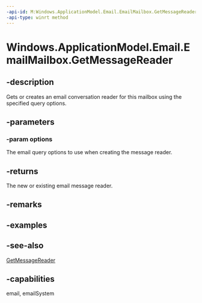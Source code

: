 ```yaml
---
-api-id: M:Windows.ApplicationModel.Email.EmailMailbox.GetMessageReader(Windows.ApplicationModel.Email.EmailQueryOptions)
-api-type: winrt method
---
```


<!-- Method syntax
public Windows.ApplicationModel.Email.EmailMessageReader GetMessageReader(Windows.ApplicationModel.Email.EmailQueryOptions options)
-->

# Windows.ApplicationModel.Email.EmailMailbox.GetMessageReader

## -description
Gets or creates an email conversation reader for this mailbox using the specified query options.

## -parameters
### -param options
The email query options to use when creating the message reader.

## -returns
The new or existing email message reader.

## -remarks

## -examples

## -see-also
[GetMessageReader](emailmailbox_getmessagereader_1198599356.md)
## -capabilities
email, emailSystem
